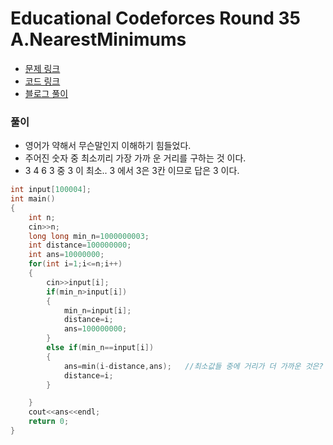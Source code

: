 # Educational Codeforces Round 35 A.NearestMinimums
* [문제 링크](http://codeforces.com/problemset/problem/911/A)
* [코드 링크](https://github.com/rim0621/Rookie/tree/master/2.Codeforces)
* [블로그 풀이](http://rim0621.tistory.com/category/SW/Algorithm)
### 풀이
* 영어가 약해서 무슨말인지 이해하기 힘들었다.
* 주어진 숫자 중 최소끼리 가장 가까 운 거리를 구하는 것 이다.
* 3 4 6 3 중 3 이 최소.. 3 에서 3은 3칸 이므로 답은 3 이다.

```C++
int input[100004];
int main()
{
	int n;
	cin>>n;
	long long min_n=1000000003;
	int distance=100000000;
	int ans=10000000;
	for(int i=1;i<=n;i++)
	{
		cin>>input[i];
		if(min_n>input[i])
		{
			min_n=input[i];
			distance=i;
			ans=100000000;
		}
		else if(min_n==input[i])
		{
			ans=min(i-distance,ans);   //최소값들 중에 거리가 더 가까운 것은?
			distance=i;
		}

	}
	cout<<ans<<endl;
	return 0;
}

```
